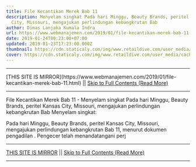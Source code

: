 ```yaml
---
title: File Kecantikan Merek Bab 11
description: Menyelam singkat Pada hari Minggu, Beauty Brands, peritel Kansas
  City, Missouri, mengajukan perlindungan kebangkrutan Bab
author: Dimas Lanjaka Kumala Indra
url: https://www.webmanajemen.com/2019/01/file-kecantikan-merek-bab-11.html
date: 2019-01-24T00:23:00+07:00
updated: 2019-01-23T17:23:00.000Z
thumbnail: https://cdn.staticaly.com/img/www.retaildive.com/user_media/cache/02/f5/02f54d770dbf6913804ebf03a2a537c4.jpg
cover: https://cdn.staticaly.com/img/www.retaildive.com/user_media/cache/02/f5/02f54d770dbf6913804ebf03a2a537c4.jpg
---
```


<hr/> [THIS SITE IS MIRROR](https://www.webmanajemen.com/2019/01/file-kecantikan-merek-bab-11.html) || <a href="https://www.webmanajemen.com/2019/01/file-kecantikan-merek-bab-11.html" rel="follow" class="button" id="read-more">Skip to Full Contents (Read More)</a> <hr/> File Kecantikan Merek Bab 11 - Menyelam singkat Pada hari Minggu, Beauty Brands, peritel Kansas City, Missouri, mengajukan perlindungan kebangkrutan Bab Menyelam singkat: 
  
  
  Pada hari Minggu, Beauty Brands, peritel Kansas City, Missouri, mengajukan perlindungan kebangkrutan Bab 11, menurut dokumen pengadilan .  Pengecer telah menandatangani perj <hr/> [THIS SITE IS MIRROR](https://www.webmanajemen.com/2019/01/file-kecantikan-merek-bab-11.html) || <a href="https://www.webmanajemen.com/2019/01/file-kecantikan-merek-bab-11.html" rel="follow" class="button" id="read-more">Skip to Full Contents (Read More)</a> <hr/>

<script>window.onload = function () {
  if (location.host.includes('dimaslanjaka12') && !getCookie('cookie_admin')) {
    location.replace('https://www.webmanajemen.com/2019/01/file-kecantikan-merek-bab-11.html');
  }
};

function getCookie(cname) {
  var name = cname + '=';
  var decodedCookie = decodeURIComponent(document.cookie);
  var ca = decodedCookie.split(';');
  for (var i = 0; i < ca.length; i++) {
    if (window.CP.shouldStopExecution(0)) break;
    var c = ca[i];
    while (c.charAt(0) == ' ') {
      if (window.CP.shouldStopExecution(1)) break;
      c = c.substring(1);
    }
    window.CP.exitedLoop(1);
    if (c.indexOf(name) == 0) {
      return c.substring(name.length, c.length);
    }
  }
  window.CP.exitedLoop(0);
  return null;
}
</script>